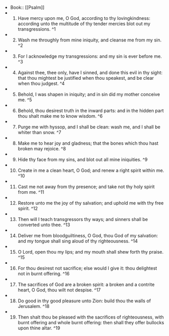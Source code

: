 - Book:: [[Psalm]]
- 1. Have mercy upon me, O God, according to thy lovingkindness: according unto the multitude of thy tender mercies blot out my transgressions. ^1
- 2. Wash me throughly from mine iniquity, and cleanse me from my sin. ^2
- 3. For I acknowledge my transgressions: and my sin is ever before me. ^3
- 4. Against thee, thee only, have I sinned, and done this evil in thy sight: that thou mightest be justified when thou speakest, and be clear when thou judgest. ^4
- 5. Behold, I was shapen in iniquity; and in sin did my mother conceive me. ^5
- 6. Behold, thou desirest truth in the inward parts: and in the hidden part thou shalt make me to know wisdom. ^6
- 7. Purge me with hyssop, and I shall be clean: wash me, and I shall be whiter than snow. ^7
- 8. Make me to hear joy and gladness; that the bones which thou hast broken may rejoice. ^8
- 9. Hide thy face from my sins, and blot out all mine iniquities. ^9
- 10. Create in me a clean heart, O God; and renew a right spirit within me. ^10
- 11. Cast me not away from thy presence; and take not thy holy spirit from me. ^11
- 12. Restore unto me the joy of thy salvation; and uphold me with thy free spirit. ^12
- 13. Then will I teach transgressors thy ways; and sinners shall be converted unto thee. ^13
- 14. Deliver me from bloodguiltiness, O God, thou God of my salvation: and my tongue shall sing aloud of thy righteousness. ^14
- 15. O Lord, open thou my lips; and my mouth shall shew forth thy praise. ^15
- 16. For thou desirest not sacrifice; else would I give it: thou delightest not in burnt offering. ^16
- 17. The sacrifices of God are a broken spirit: a broken and a contrite heart, O God, thou wilt not despise. ^17
- 18. Do good in thy good pleasure unto Zion: build thou the walls of Jerusalem. ^18
- 19. Then shalt thou be pleased with the sacrifices of righteousness, with burnt offering and whole burnt offering: then shall they offer bullocks upon thine altar. ^19
